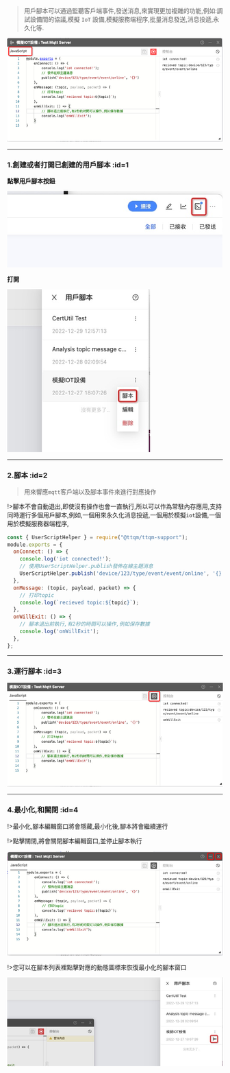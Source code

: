 > 用戶腳本可以通過監聽客戶端事件,發送消息,來實現更加複雜的功能,例如:調試設備間的協議,模擬 `IoT` 設備,模擬服務端程序,批量消息發送,消息投遞,永久化等.

![用戶腳本1](_media/usage/1.jpg ':size=600')

---

### 1.創建或者打開已創建的用戶腳本 :id=1

**點擊用戶腳本按鈕**

![用戶腳本2](_media/usage/2.jpg ':size=400')

**打開**

![用戶腳本3](_media/usage/3.jpg ':size=300')

---

### 2.腳本 :id=2

> 用來響應`mqtt`客戶端以及腳本事件來進行對應操作

!>腳本不會自動退出,即使沒有操作也會一直執行,所以可以作為常駐內存應用,支持同時運行多個用戶腳本,例如,一個用來永久化消息投遞,一個用於模擬`iot`設備,一個用於模擬服務器端程序,

```javascript
const { UserScriptHelper } = require("@ttqm/ttqm-support");
module.exports = {
  onConnect: () => {
    console.log('iot connected!');
    // 使用UserScriptHelper.publish發佈在線主題消息
    UserScriptHelper.publish('device/123/type/event/event/online', '{}');
  },
  onMessage: (topic, payload, packet) => {
    // 打印topic
    console.log(`recieved topic:${topic}`);
  },
  onWillExit: () => {
    // 腳本退出前執行,有2秒的時間可以操作,例如保存數據
    console.log('onWillExit');
  },
};
```

---

### 3.運行腳本 :id=3

![運行腳本](_media/usage/4.jpg ':size=600')

---

### 4.最小化,和關閉 :id=4

!>最小化,腳本編輯窗口將會隱藏,最小化後,腳本將會繼續運行

!>點擊關閉,將會關閉腳本編輯窗口,並停止腳本執行

![最小化和關閉](_media/usage/5.jpg ':size=600')

!>您可以在腳本列表裡點擊對應的動態圖標來恢復最小化的腳本窗口

![恢復窗口](_media/usage/6.jpg ':size=600')